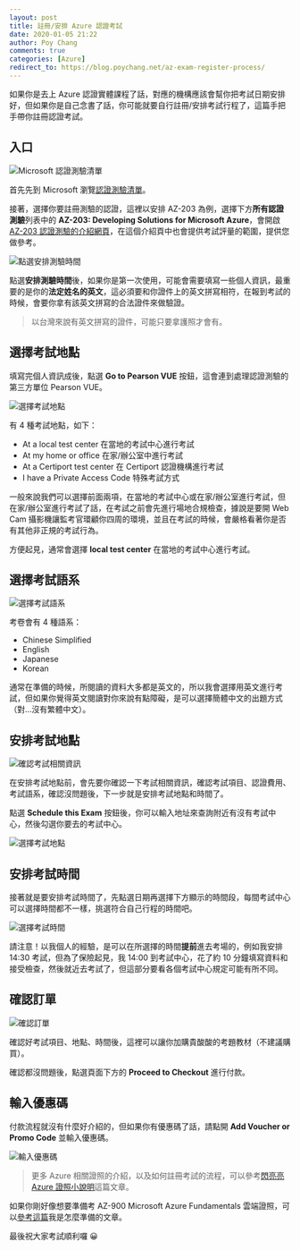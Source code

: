 ```yaml
---
layout: post
title: 註冊/安排 Azure 認證考試
date: 2020-01-05 21:22
author: Poy Chang
comments: true
categories: [Azure]
redirect_to: https://blog.poychang.net/az-exam-register-process/
---
```


如果你是去上 Azure 認證實體課程了話，對應的機構應該會幫你把考試日期安排好，但如果你是自己念書了話，你可能就要自行註冊/安排考試行程了，這篇手把手帶你註冊認證考試。

## 入口

![Microsoft 認證測驗清單](https://i.imgur.com/3MjUDXC.png)

首先先到 Microsoft 瀏覽[認證測驗清單](https://www.microsoft.com/zh-tw/learning/exam-list.aspx)。

接著，選擇你要註冊測驗的認證，這裡以安排 AZ-203 為例，選擇下方**所有認證測驗**列表中的 **AZ-203: Developing Solutions for Microsoft Azure**，會開啟[AZ-203 認證測驗的介紹網頁](https://www.microsoft.com/zh-tw/learning/exam-az-203.aspx)，在這個介紹頁中也會提供考試評量的範圍，提供您做參考。

![點選安排測驗時間](https://i.imgur.com/E07QIYl.png)

點選**安排測驗時間**後，如果你是第一次使用，可能會需要填寫一些個人資訊，最重要的是你的**法定姓名的英文**，這必須要和你證件上的英文拼寫相符，在報到考試的時候，會要你拿有該英文拼寫的合法證件來做驗證。

>以台灣來說有英文拼寫的證件，可能只要拿護照才會有。

## 選擇考試地點

填寫完個人資訊成後，點選 **Go to Pearson VUE** 按鈕，這會連到處理認證測驗的第三方單位 Pearson VUE。

![選擇考試地點](https://i.imgur.com/GD6M7kT.png)

有 4 種考試地點，如下：

- At a local test center 在當地的考試中心進行考試
- At my home or office 在家/辦公室中進行考試
- At a Certiport test center 在 Certiport 認證機構進行考試
- I have a Private Access Code 特殊考試方式

一般來說我們可以選擇前面兩項，在當地的考試中心或在家/辦公室進行考試，但在家/辦公室進行考試了話，在考試之前會先進行場地合規檢查，據說是要開 Web Cam 攝影機讓監考官環顧你四周的環境，並且在考試的時候，會嚴格看著你是否有其他非正規的考試行為。

方便起見，通常會選擇 **local test center** 在當地的考試中心進行考試。

## 選擇考試語系

![選擇考試語系](https://i.imgur.com/GY4XhQ7.png)

考卷會有 4 種語系：

- Chinese Simplified
- English
- Japanese
- Korean

通常在準備的時候，所閱讀的資料大多都是英文的，所以我會選擇用英文進行考試，但如果你覺得英文閱讀對你來說有點障礙，是可以選擇簡體中文的出題方式（對...沒有繁體中文）。

## 安排考試地點

![確認考試相關資訊](https://i.imgur.com/yn0M2xu.png)

在安排考試地點前，會先要你確認一下考試相關資訊，確認考試項目、認證費用、考試語系，確認沒問題後，下一步就是安排考試地點和時間了。

點選 **Schedule this Exam** 按鈕後，你可以輸入地址來查詢附近有沒有考試中心，然後勾選你要去的考試中心。

![選擇考試地點](https://i.imgur.com/uR8AlMC.png)

## 安排考試時間

接著就是要安排考試時間了，先點選日期再選擇下方顯示的時間段，每間考試中心可以選擇時間都不一樣，挑選符合自己行程的時間吧。

![選擇考試時間](https://i.imgur.com/SsiBcuc.png)

請注意！以我個人的經驗，是可以在所選擇的時間**提前**進去考場的，例如我安排 14:30 考試，但為了保險起見，我 14:00 到考試中心，花了約 10 分鐘填寫資料和接受檢查，然後就近去考試了，但這部分要看各個考試中心規定可能有所不同。

## 確認訂單

![確認訂單](https://i.imgur.com/JxYHi95.png)

確認好考試項目、地點、時間後，這裡可以讓你加購貴酸酸的考題教材（不建議購買）。

確認都沒問題後，點選頁面下方的 **Proceed to Checkout** 進行付款。

## 輸入優惠碼

付款流程就沒有什麼好介紹的，但如果你有優惠碼了話，請點開 **Add Voucher or Promo Code** 並輸入優惠碼。

![輸入優惠碼](https://i.imgur.com/dnlvlpW.png)

>更多 Azure 相關證照的介紹，以及如何註冊考試的流程，可以參考[閃亮亮 Azure 證照小說明](https://medium.com/@stfk1105/%E9%96%83%E4%BA%AE%E4%BA%AE%E9%9B%B2%E7%AB%AF%E8%AA%8D%E8%AD%89%E5%B0%8F%E8%AA%AA%E6%98%8E-a559a70e017f)這篇文章。

如果你剛好像想要準備考 AZ-900 Microsoft Azure Fundamentals 雲端證照，可以[參考這篇](/how-to-prepare-microsoft-az-900-exam/)我是怎麼準備的文章。

最後祝大家考試順利囉 😀
